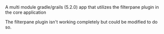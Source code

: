 A multi module gradle/grails (5.2.0) app that utilizes the filterpane plugin in the core application

The filterpane plugin isn't working completely but could be modified to do so.